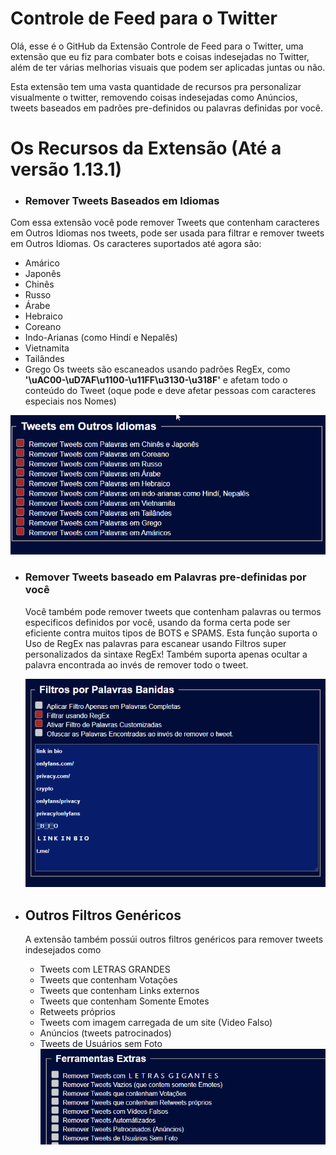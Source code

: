 # Controle de Feed para o Twitter

Olá, esse é o GitHub da Extensão Controle de Feed para o Twitter, uma extensão que eu fiz para combater bots e coisas indesejadas no Twitter, além de ter várias melhorias visuais que podem ser aplicadas juntas ou não.

Esta extensão tem uma vasta quantidade de recursos pra personalizar visualmente o twitter, removendo coisas indesejadas como Anúncios, tweets baseados em padrões pre-definidos ou palavras definidas por você.

# Os Recursos da Extensão (Até a versão 1.13.1)

- ### Remover Tweets Baseados em Idiomas

Com essa extensão você pode remover Tweets que contenham caracteres em Outros Idiomas nos tweets, pode ser usada para filtrar e remover tweets em Outros Idiomas.
Os caracteres suportados até agora são:
- Amárico
- Japonês
- Chinês
- Russo
- Árabe
- Hebraico
- Coreano
- Indo-Arianas (como Hindí e Nepalês)
- Vietnamita
- Tailândes
- Grego
 Os tweets são escaneados usando padrões RegEx, como **'\\uAC00-\\uD7AF\\u1100-\\u11FF\\u3130-\\u318F'** e afetam todo o conteúdo do Tweet (oque pode e deve afetar pessoas com caracteres especiais nos Nomes)

![Lista de Idiomas Suportados](img/idiomas.png)









- ### Remover Tweets baseado em Palavras pre-definidas por você
  Você também pode remover tweets que contenham palavras ou termos especificos definidos por você, usando da forma certa pode ser eficiente contra muitos tipos de BOTS e SPAMS. Esta função suporta o Uso de RegEx nas palavras para escanear usando Filtros super personalizados da sintaxe RegEx!
  Também suporta apenas ocultar a palavra encontrada ao invés de remover todo o tweet.

  ![Lista predefinida de palavras banidas](img/predefinidas.png)


- ## Outros Filtros Genéricos
  A extensão também possúi outros filtros genéricos para remover tweets indesejados como
  - Tweets com LETRAS GRANDES
  - Tweets que contenham Votações
  - Tweets que contenham Links externos
  - Tweets que contenham Somente Emotes
  - Retweets próprios
  - Tweets com imagem carregada de um site (Video Falso)
  - Anúncios (tweets patrocinados)
  - Tweets de Usuários sem Foto
  ![Lista predefinida de palavras banidas](img/extraFiltros.png)
  
